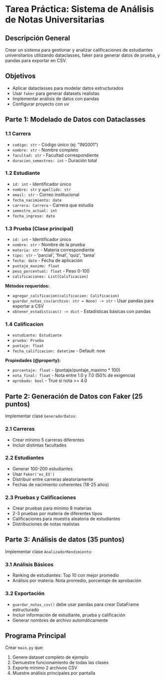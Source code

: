 # Tarea Práctica: Sistema de Análisis de Notas Universitarias

## Descripción General

Crear un sistema para gestionar y analizar calificaciones de estudiantes universitarios utilizando dataclasses, faker para generar datos de prueba, y pandas para exportar en CSV.

## Objetivos

- Aplicar dataclasses para modelar datos estructurados
- Usar `faker` para generar datasets realistas
- Implementar análisis de datos con pandas
- Configurar proyecto con uv

## Parte 1: Modelado de Datos con Dataclasses

### 1.1 Carrera
- `codigo: str` - Código único (ej: "ING001")
- `nombre: str` - Nombre completo
- `facultad: str` - Facultad correspondiente
- `duracion_semestres: int` - Duración total

### 1.2 Estudiante
- `id: int` - Identificador único
- `nombre: str` y `apellido: str`
- `email: str` - Correo institucional
- `fecha_nacimiento: date`
- `carrera: Carrera` - Carrera que estudia
- `semestre_actual: int`
- `fecha_ingreso: date`

### 1.3 Prueba (Clase principal)
- `id: int` - Identificador único
- `nombre: str` - Nombre de la prueba
- `materia: str` - Materia correspondiente
- `tipo: str` - 'parcial', 'final', 'quiz', 'tarea'
- `fecha: date` - Fecha de aplicación
- `puntaje_maximo: float`
- `peso_porcentual: float` - Peso 0-100
- `calificaciones: List[Calificacion]`

**Métodos requeridos:**
- `agregar_calificacion(calificacion: Calificacion)`
- `guardar_notas_csv(archivo: str = None) -> str` - Usar pandas para exportar a CSV
- `obtener_estadisticas() -> dict` - Estadísticas básicas con pandas

### 1.4 Calificacion
- `estudiante: Estudiante`
- `prueba: Prueba`
- `puntaje: float`
- `fecha_calificacion: datetime` - Default: now

**Propiedades (@property):**
- `porcentaje: float` - (puntaje/puntaje_maximo * 100)
- `nota_final: float` - Nota entre 1.0 y 7.0 (50% de exigencia)
- `aprobado: bool` - True si nota >= 4.0

## Parte 2: Generación de Datos con Faker (25 puntos)

Implementar clase `GeneradorDatos`:

### 2.1 Carreras
- Crear mínimo 5 carreras diferentes
- Incluir distintas facultades

### 2.2 Estudiantes
- Generar 100-200 estudiantes
- Usar `Faker('es_ES')`
- Distribuir entre carreras aleatoriamente
- Fechas de nacimiento coherentes (18-25 años)

### 2.3 Pruebas y Calificaciones
- Crear pruebas para mínimo 8 materias
- 2-3 pruebas por materia de diferentes tipos
- Calificaciones para muestra aleatoria de estudiantes
- Distribuciones de notas realistas

## Parte 3: Análisis de datos (35 puntos)

Implementar clase `AnalizadorRendimiento`:

### 3.1 Análisis Básicos
- Ranking de estudiantes: Top 10 con mejor promedio
- Análisis por materia: Nota promedio, porcentaje de aprobación

### 3.2 Exportación
- `guardar_notas_csv()` debe usar pandas para crear DataFrame estructurado
- Incluir información de estudiante, prueba y calificación
- Generar nombres de archivo automáticamente

## Programa Principal

Crear `main.py` que:
1. Genere dataset completo de ejemplo
2. Demuestre funcionamiento de todas las clases
3. Exporte mínimo 2 archivos CSV
4. Muestre análisis principales por pantalla
